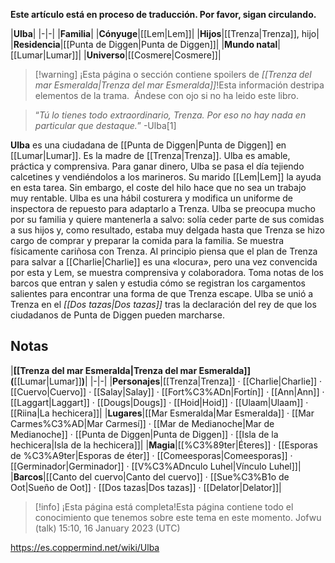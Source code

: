 **Este artículo está en proceso de traducción. Por favor, sigan circulando.**


|**Ulba**|
|-|-|
|**Familia**|
|**Cónyuge**|[[Lem\|Lem]]|
|**Hijos**|[[Trenza\|Trenza]], hijo|
|**Residencia**|[[Punta de Diggen\|Punta de Diggen]]|
|**Mundo natal**|[[Lumar\|Lumar]]|
|**Universo**|[[Cosmere\|Cosmere]]|

> [!warning] ¡Esta página o sección contiene spoilers de *[[Trenza del mar Esmeralda\|Trenza del mar Esmeralda]]*!Esta información destripa elementos de la trama.  Ándese con ojo si no ha leido este libro.

>“*Tú lo tienes todo extraordinario, Trenza. Por eso no hay nada en particular que destaque.*”
\-Ulba[1]


**Ulba** es una ciudadana de [[Punta de Diggen\|Punta de Diggen]] en [[Lumar\|Lumar]]. Es la madre de [[Trenza\|Trenza]]. Ulba es amable, práctica y comprensiva.
Para ganar dinero, Ulba se pasa el día tejiendo calcetines y vendiéndolos a los marineros. Su marido [[Lem\|Lem]] la ayuda en esta tarea. Sin embargo, el coste del hilo hace que no sea un trabajo muy rentable. Ulba es una hábil costurera y modifica un uniforme de inspectora de repuesto para adaptarlo a Trenza.
Ulba se preocupa mucho por su familia y quiere mantenerla a salvo: solía ceder parte de sus comidas a sus hijos y, como resultado, estaba muy delgada hasta que Trenza se hizo cargo de comprar y preparar la comida para la familia. Se muestra físicamente cariñosa con Trenza. Al principio piensa que el plan de Trenza para salvar a [[Charlie\|Charlie]] es una «locura», pero una vez convencida por esta y Lem, se muestra comprensiva y colaboradora. Toma notas de los barcos que entran y salen y estudia cómo se registran los cargamentos salientes para encontrar una forma de que Trenza escape.
Ulba se unió a Trenza en el *[[Dos tazas\|Dos tazas]]* tras la declaración del rey de que los ciudadanos de Punta de Diggen pueden marcharse.

## Notas

|**[[Trenza del mar Esmeralda\|Trenza del mar Esmeralda]] (**[[Lumar\|Lumar]]**)**|
|-|-|
|**Personajes**|[[Trenza\|Trenza]] · [[Charlie\|Charlie]] · [[Cuervo\|Cuervo]] · [[Salay\|Salay]] · [[Fort%C3%ADn\|Fortín]] · [[Ann\|Ann]] · [[Laggart\|Laggart]] · [[Dougs\|Dougs]] · [[Hoid\|Hoid]] · [[Ulaam\|Ulaam]] · [[Riina\|La hechicera]]|
|**Lugares**|[[Mar Esmeralda\|Mar Esmeralda]] · [[Mar Carmes%C3%AD\|Mar Carmesí]] · [[Mar de Medianoche\|Mar de Medianoche]] · [[Punta de Diggen\|Punta de Diggen]] · [[Isla de la hechicera\|Isla de la hechicera]]|
|**Magia**|[[%C3%89ter\|Éteres]] · [[Esporas de %C3%A9ter\|Esporas de éter]] · [[Comeesporas\|Comeesporas]] · [[Germinador\|Germinador]] · [[V%C3%ADnculo Luhel\|Vínculo Luhel]]|
|**Barcos**|[[Canto del cuervo\|Canto del cuervo]] · [[Sue%C3%B1o de Oot\|Sueño de Oot]] · [[Dos tazas\|Dos tazas]] · [[Delator\|Delator]]|

> [!info] ¡Esta página está completa!Esta página contiene todo el conocimiento que tenemos sobre este tema en este momento.
Jofwu (talk) 15:10, 16 January 2023 (UTC)


https://es.coppermind.net/wiki/Ulba